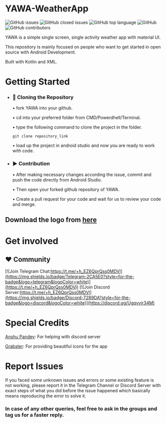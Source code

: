 # YAWA-WeatherApp


![GitHub issues](https://img.shields.io/github/issues/debz-g/YAWA-YetAnotherWeatherApp?color=red&logo=Github)
![GitHub closed issues](https://img.shields.io/github/issues-closed-raw/debz-g/YAWA-YetAnotherWeatherApp?color=blue&logo=git&logoColor=blue)
![GitHub top language](https://img.shields.io/github/languages/top/debz-g/YAWA-YetAnotherWeatherApp?color=violet&logo=kotlin)
![GitHub](https://img.shields.io/github/license/debz-g/YAWA-YetAnotherWeatherApp?logo=gitbook&logoColor=yellow)
![GitHub contributors](https://img.shields.io/github/contributors/debz-g/YAWA-YetAnotherWeatherApp?logo=github&logoColor=red)

YAWA is a simple single screen, single activity weather app with material UI.

This repository is mainly focused on people who want to get started in open source with Android Development.

Built with Kotlin and XML.

# Getting Started

- ### 💾 Cloning the Repository
  
  
   • fork YAWA into your github.
   
   • cd into your preferred folder from CMD/Powerdhell/Terminal.
   
   • type the following command to clone the project in the folder.
   
      git clone repository_link
      
   • load up the project in android studio and now you are ready to work with code.
      
- ### ▶️ Contribution
  
  • After making necessary changes according the issue, commit and push the code directly from Android Studio.
  
  • Then open your forked github repository of YAWA.
  
  • Create a pull request for your code and wait for us to review your code and merge.


## Download the logo from [here](https://drive.google.com/file/d/1gb-Qt80d4HvHv1TWYDeKs0BIHZf32Ar6/view?usp=sharing)

# Get involved

## ❤️ Community
    
  
  [![Join Telegram Chat:https://t.me/+h_EZ6QprQss0MDVl](https://img.shields.io/badge/Telegram-2CA5E0?style=for-the-badge&logo=telegram&logoColor=white)](https://t.me/+h_EZ6QprQss0MDVl)
  [![Join Discord Server:https://t.me/+h_EZ6QprQss0MDVl](https://img.shields.io/badge/Discord-7289DA?style=for-the-badge&logo=discord&logoColor=white)](https://discord.gg/Ugqvvjr34M)
  
# Special Credits
  
  [Anshu Pandey](https://github.com/KryptonANSHU): For helping with discord server
  
  [Grabster](https://github.com/Grabstertv): For providing beautiful icons for the app
  
# Report Issues

  If you faced some unknown issues and errors or some existing feature is not working, please report it in the Telegram Channel or Discord Server with exact steps of what you did
  before the issue happened which basically means reproducing the error to solve it.
  
### In case of any other queries, feel free to ask in the groups and tag us for a faster reply.
